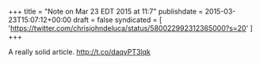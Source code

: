 +++
title = "Note on Mar 23 EDT 2015 at 11:7"
publishdate = 2015-03-23T15:07:12+00:00
draft = false
syndicated = [ 'https://twitter.com/chrisjohndeluca/status/580022992312365000?s=20' ]
+++

A really solid article. http://t.co/daqyPT3lqk
